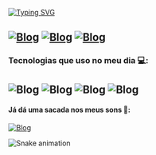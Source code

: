 [![Typing SVG](https://readme-typing-svg.herokuapp.com/?color=f3f6f4&size=25&center=false&vCenter=true&width=700&lines=Salve!,+meu+nome+é+Pedro+Lael;Tenho+23+anos!;Seja+Bem-vindo!+:%29)](https://git.io/typing-svg)

[![Blog](https://img.shields.io/badge/WhatsApp-25D366?style=for-the-badge&logo=whatsapp&logoColor=white)](https://wa.me/5581998818000)
[![Blog](https://img.shields.io/badge/Instagram-E4405F?style=for-the-badge&logo=instagram&logoColor=white)](https://instagram.com/lael.dsgn?igshid=OGQ5ZDc2ODk2ZA==)
[![Blog](https://img.shields.io/badge/LinkedIn-0077B5?style=for-the-badge&logo=linkedin&logoColor=white)](https://www.linkedin.com/in/pedro-lael-80a6ba1a6/)
---
### Tecnologias que uso no meu dia 💻:
![Blog](https://img.shields.io/badge/JavaScript-F7DF1E?style=for-the-badge&logo=javascript&logoColor=black)
![Blog](https://img.shields.io/badge/CSS-239120?&style=for-the-badge&logo=css3&logoColor=white)
![Blog](https://img.shields.io/badge/C%2B%2B-00599C?style=for-the-badge&logo=c%2B%2B&logoColor=white)
![Blog](https://img.shields.io/badge/HTML-239120?style=for-the-badge&logo=html5&logoColor=white)
---
#### Já dá uma sacada nos meus sons 🎵:
[![Blog](https://img.shields.io/badge/Spotify-1ED760?&style=for-the-badge&logo=spotify&logoColor=white)](https://open.spotify.com/intl-pt/artist/4hQd35H1Os8i7u7DuLFWcV?si=buJo2ZA6RV2aMWDWRP4YGQ)

![Snake animation](https://github.com/pedrolaelbzr/pedrolaelbzr/blob/output/github-contribution-grid-snake.svg)

